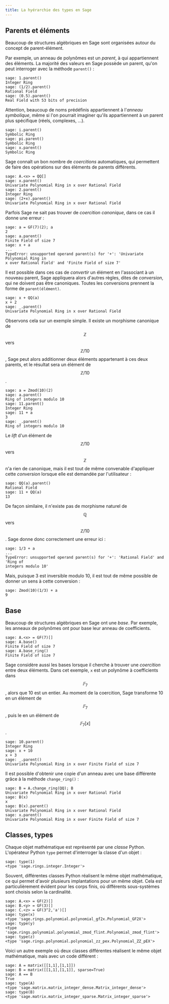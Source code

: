 ```yaml
---
title: La hyérarchie des types en Sage
---
```



## Parents et éléments

Beaucoup de structures algèbriques en Sage sont organisées autour du
concept de parent-élément.

Par exemple, un anneau de polynômes est un *parent*, à qui
appartiennent des éléments. La majorité des valeurs en Sage possède un
parent, qu'on peut interroger avec la méthode `parent()` :

~~~
sage: 1.parent()
Integer Ring
sage: (1/2).parent()
Rational Field
sage: (0.5).parent()
Real Field with 53 bits of precision
~~~

Attention, beaucoup de noms prédéfinis appartiennent à l'*anneau
symbolique*, même si l'on pourrait imaginer qu'ils appartiennent à un
parent plus spécifique (réels, complexes, ...).

~~~
sage: i.parent()
Symbolic Ring
sage: pi.parent()
Symbolic Ring
sage: x.parent()
Symbolic Ring
~~~

Sage connaît un bon nombre de *coercitions* automatiques, qui
permettent de faire des opérations sur des éléments de parents
différents.

~~~
sage: A.<x> = QQ[]
sage: x.parent()
Univariate Polynomial Ring in x over Rational Field
sage: 2.parent()
Integer Ring
sage: (2+x).parent()
Univariate Polynomial Ring in x over Rational Field
~~~

Parfois Sage ne sait pas trouver de *coercition canonique*, dans ce
cas il donne une erreur :

~~~
sage: a = GF(7)(2); a
2
sage: a.parent()
Finite Field of size 7
sage: x + a
...
TypeError: unsupported operand parent(s) for '+': 'Univariate Polynomial Ring in
x over Rational Field' and 'Finite Field of size 7'
~~~

Il est possible dans ces cas de *convertir* un élément en l'associant
à un nouveau parent, Sage appliquera alors d'autres règles, dites de
*conversion*, qui ne doivent pas être canoniques. Toutes les
conversions prennent la forme de `parent(élément)`.

~~~
sage: x + QQ(a)
x + 2
sage: _.parent()
Univariate Polynomial Ring in x over Rational Field
~~~

Observons cela sur un exemple simple. Il existe un morphisme canonique
de $$ℤ$$ vers $$ℤ/10$$, Sage peut alors additionner deux éléments
appartenant à ces deux parents, et le résultat sera un élément de
$$ℤ/10$$.

~~~
sage: a = Zmod(10)(2)
sage: a.parent()
Ring of integers modulo 10
sage: 11.parent()
Integer Ring
sage: 11 + a
3
sage: _.parent()
Ring of integers modulo 10
~~~

Le *lift* d'un élément de $$ℤ/10$$ vers $$ℤ$$ n'a rien de canonique,
mais il est tout de même convenable d'appliquer cette *conversion*
lorsque elle est demandée par l'utilisateur :

~~~
sage: QQ(a).parent()
Rational Field
sage: 11 + QQ(a)
13
~~~

De façon similaire, il n'existe pas de morphisme naturel de $$ℚ$$ vers
$$ℤ/10$$. Sage donne donc correctement une erreur ici :

~~~
sage: 1/3 + a
...
TypeError: unsupported operand parent(s) for '+': 'Rational Field' and 'Ring of
integers modulo 10'
~~~

Mais, puisque 3 est inversible modulo 10, il est tout de même possible
de donner un sens à cette conversion :

~~~
sage: Zmod(10)(1/3) + a
9
~~~

## Base

Beaucoup de structures algèbriques en Sage ont une *base*. Par
exemple, les anneaux de polynômes ont pour base leur anneau de
coefficients.

~~~
sage: A.<x> = GF(7)[]
sage: A.base()
Finite Field of size 7
sage: A.base_ring()
Finite Field of size 7
~~~

Sage considère aussi les bases lorsque il cherche à trouver une
*coercition* entre deux éléments. Dans cet exemple, `x` est un
polynôme à coefficients dans $$𝔽_7$$, alors que 10 est un entier.  Au
moment de la coercition, Sage transforme 10 en un élément de $$𝔽_7$$,
puis le en un élément de $$𝔽_7[x]$$.

~~~
sage: 10.parent()
Integer Ring
sage: x + 10
x + 3
sage: _.parent()
Univariate Polynomial Ring in x over Finite Field of size 7
~~~

Il est possible d'obtenir une copie d'un anneau avec une base
différente grâce à la méthode `change_ring()` :

~~~
sage: B = A.change_ring(QQ); B
Univariate Polynomial Ring in x over Rational Field
sage: B(x)
x
sage: B(x).parent()
Univariate Polynomial Ring in x over Rational Field
sage: x.parent()
Univariate Polynomial Ring in x over Finite Field of size 7
~~~


## Classes, types

Chaque objet mathématique est représenté par une *classe*
Python. L'opérateur Python `type` permet d'interroger la classe
d'un objet :

~~~
sage: type(1)
<type 'sage.rings.integer.Integer'>
~~~

Souvent, différentes classes Python réalisent le même objet
mathématique, ce qui permet d'avoir plusieurs implantations pour un
même objet. Cela est particulièrement évident pour les corps finis, où
différents sous-systèmes sont choisis selon la cardinalité.

~~~
sage: A.<x> = GF(2)[]
sage: B.<y> = GF(3)[]
sage: C.<z> = GF(3^2,'a')[]
sage: type(x)
<type 'sage.rings.polynomial.polynomial_gf2x.Polynomial_GF2X'>
sage: type(y)
<type 'sage.rings.polynomial.polynomial_zmod_flint.Polynomial_zmod_flint'>
sage: type(z)
<type 'sage.rings.polynomial.polynomial_zz_pex.Polynomial_ZZ_pEX'>
~~~

Voici un autre exemple où deux classes différentes réalisent le même
objet mathématique, mais avec un code différent :

~~~
sage: A = matrix([[1,1],[1,1]])
sage: B = matrix([[1,1],[1,1]], sparse=True)
sage: A == B
True
sage: type(A)
<type 'sage.matrix.matrix_integer_dense.Matrix_integer_dense'>
sage: type(B)
<type 'sage.matrix.matrix_integer_sparse.Matrix_integer_sparse'>
~~~
